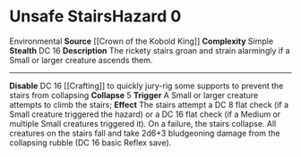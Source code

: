 ﻿---
ac: null
all_resistance: null
complexity: Simple
element: null
fortitude: null
hardness: null
hazard_type: Environmental
hp: null
id: '244'
immunity: null
level: '0'
name: Unsafe Stairs
rarity: Common
reflex: null
resistance: null
school: null
source: '[[DATABASE/source/Crown of the Kobold King|Crown of the Kobold King]]'
trait:
- '[[DATABASE/trait/Environmental|Environmental]]'
type: Hazard
weakness: null
will: null

---
# Unsafe Stairs<span class="item-type">Hazard 0</span>

<span class="item-trait">Environmental</span>
**Source** [[Crown of the Kobold King]]
**Complexity** Simple
**Stealth** DC 16
**Description** The rickety stairs groan and strain alarmingly if a Small or larger creature ascends them.

---
**Disable** DC 16 [[Crafting]] to quickly jury-rig some supports to prevent the stairs from collapsing
**Collapse** <span class="action-icon">5</span> **Trigger** A Small or larger creature attempts to climb the stairs; **Effect** The stairs attempt a DC 8 flat check (if a Small creature triggered the hazard) or a DC 16 flat check (if a Medium or multiple Small creatures triggered it). On a failure, the stairs collapse. All creatures on the stairs fall and take 2d6+3 bludgeoning damage from the collapsing rubble (DC 16 basic Reflex save).